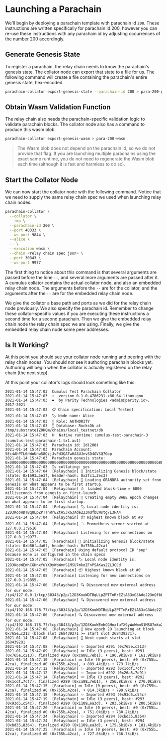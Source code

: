# Launching a Parachain

We'll begin by deploying a parachain template with parachain id `200`. These instructions are written
specifically for parachain id 200, however you can re-use these instructions with any parachain id
by adjusting occurrences of the number 200 accordingly.

## Generate Genesis State

To register a parachain, the relay chain needs to know the parachain's genesis state. The collator
node can export that state to a file for us. The following command will create a file containing the
parachain's entire genesis state, hex-encoded.

```bash
parachain-collator export-genesis-state --parachain-id 200 > para-200-genesis
```

## Obtain Wasm Validation Function

The relay chain also needs the parachain-specific validation logic to validate parachain blocks. The
collator node also has a command to produce this wasm blob.

```bash
parachain-collator export-genesis-wasm > para-200-wasm
```

> The Wasm blob does not depend on the parachain id, so we do not provide that flag. If you are
> launching multiple parachains using the exact same runtime, you do not need to regenerate the Wasm
> blob each time (although it is fast and harmless to do so).

## Start the Collator Node

We can now start the collator node with the following command. Notice that we need to supply the same
relay chain spec we used when launching relay chain nodes.

```bash
parachain-collator \
  --collator \
  --tmp \
  --parachain-id 200 \
  --port 40333 \
  --ws-port 9844 \
  --alice \
  -- \
  --execution wasm \
  --chain <relay chain spec json> \
  --port 30343 \
  --ws-port 9977
```

The first thing to notice about this command is that several arguments are passed before the lone
`--`, and several more arguments are passed after it. A cumulus collator contains the actual
collator node, and also an embedded relay chain node. The arguments before the `--` are for the
collator, and the arguments after the `--` are for the embedded relay chain node.

We give the collator a base path and ports as we did for the relay chain node previously. We also
specify the parachain id. Remember to change these collator-specific values if you are executing
these instructions a second time for a second parachain. Then we give the embedded relay chain node
the relay chain spec we are using. Finally, we give the embedded relay chain node some peer
addresses.

## Is It Working?

At this point you should see your collator node running and peering with the relay chain nodes. You
should _not_ see it authoring parachain blocks yet. Authoring will begin when the collator is
actually registered on the relay chain (the next step).

At this point your collator's logs should look something like this:

```
2021-01-14 15:47:03  Cumulus Test Parachain Collator
2021-01-14 15:47:03  ✌️  version 0.1.0-4786231-x86_64-linux-gnu
2021-01-14 15:47:03  ❤️  by Parity Technologies <admin@parity.io>, 2017-2021
2021-01-14 15:47:03  📋 Chain specification: Local Testnet
2021-01-14 15:47:03  🏷 Node name: Alice
2021-01-14 15:47:03  👤 Role: AUTHORITY
2021-01-14 15:47:03  💾 Database: RocksDb at /tmp/substrateIZ0HQm/chains/local_testnet/db
2021-01-14 15:47:03  ⛓  Native runtime: cumulus-test-parachain-3 (cumulus-test-parachain-1.tx1.au1)
2021-01-14 15:47:03  Parachain id: Id(200)
2021-01-14 15:47:03  Parachain Account: 5Ec4AhPTL6nWnUnw58QzjJvFd3QATwHA3UJnvSD4GVSQ7Gop
2021-01-14 15:47:03  Parachain genesis state: 0x000000000000000000000000000000000000000000000000000000000000000000b86f2a5f94d1029bf54b07867c3c2fa0339e69e31748cfd5921bbb2f176ada6f03170a2e7597b7b7e3d84c05391d139a62b157e78786d8c082f29dcf4c11131400
2021-01-14 15:47:03  Is collating: yes
2021-01-14 15:47:04  [Relaychain] 🔨 Initializing Genesis block/state (state: 0x1693…5e3f, header-hash: 0x2fc1…2ec3)
2021-01-14 15:47:04  [Relaychain] 👴 Loading GRANDPA authority set from genesis on what appears to be first startup.
2021-01-14 15:47:04  [Relaychain] ⏱  Loaded block-time = 6000 milliseconds from genesis on first-launch
2021-01-14 15:47:04  [Relaychain] 👶 Creating empty BABE epoch changes on what appears to be first startup.
2021-01-14 15:47:04  [Relaychain] 🏷 Local node identity is: 12D3KooWDTBqULpZPTTnRrEZtA53xG3Ade223mQfbLWstg7L3HA4
2021-01-14 15:47:04  [Relaychain] 📦 Highest known block at #0
2021-01-14 15:47:04  [Relaychain] 〽️ Prometheus server started at 127.0.0.1:9616
2021-01-14 15:47:04  [Relaychain] Listening for new connections on 127.0.0.1:9977.
2021-01-14 15:47:05  [Parachain] 🔨 Initializing Genesis block/state (state: 0xb86f…da6f, header-hash: 0x755b…42ca)
2021-01-14 15:47:05  [Parachain] Using default protocol ID "sup" because none is configured in the chain specs
2021-01-14 15:47:05  [Parachain] 🏷 Local node identity is: 12D3KooWEmhCGHnxfuYX9yWoWmnS1MSU7mkoZFnPSAKws2ZL3CCd
2021-01-14 15:47:05  [Parachain] 📦 Highest known block at #0
2021-01-14 15:47:05  [Parachain] Listening for new connections on 127.0.0.1:9855.
2021-01-14 15:47:06  [Relaychain] 🔍 Discovered new external address for our node: /ip4/127.0.0.1/tcp/30343/p2p/12D3KooWDTBqULpZPTTnRrEZtA53xG3Ade223mQfbLWstg7L3HA4
2021-01-14 15:47:06  [Relaychain] 🔍 Discovered new external address for our node: /ip4/192.168.178.77/tcp/30343/p2p/12D3KooWDTBqULpZPTTnRrEZtA53xG3Ade223mQfbLWstg7L3HA4
2021-01-14 15:47:06  [Parachain] 🔍 Discovered new external address for our node: /ip4/192.168.178.77/tcp/30433/p2p/12D3KooWEmhCGHnxfuYX9yWoWmnS1MSU7mkoZFnPSAKws2ZL3CCd
2021-01-14 15:47:08  [Relaychain] 👶 New epoch 29 launching at block 0x765e…c213 (block slot 268439271 >= start slot 268439271).
2021-01-14 15:47:08  [Relaychain] 👶 Next epoch starts at slot 268439281
2021-01-14 15:47:08  [Relaychain] ✨ Imported #291 (0x765e…c213)
2021-01-14 15:47:09  [Relaychain] 💤 Idle (3 peers), best: #291 (0x765e…c213), finalized #289 (0xca88…7eb1), ⬇ 196.9kiB/s ⬆ 161.9kiB/s
2021-01-14 15:47:10  [Parachain] 💤 Idle (0 peers), best: #0 (0x755b…42ca), finalized #0 (0x755b…42ca), ⬇ 809.4kiB/s ⬆ 773.7kiB/s
2021-01-14 15:47:12  [Relaychain] ✨ Imported #292 (0x1cdf…7cf7)
2021-01-14 15:47:12  [Relaychain] ✨ Imported #292 (0x26a5…7d91)
2021-01-14 15:47:14  [Relaychain] 💤 Idle (3 peers), best: #292 (0x1cdf…7cf7), finalized #289 (0xca88…7eb1), ⬇ 256.8kiB/s ⬆ 270.0kiB/s
2021-01-14 15:47:15  [Parachain] 💤 Idle (0 peers), best: #0 (0x755b…42ca), finalized #0 (0x755b…42ca), ⬇ 814.3kiB/s ⬆ 799.9kiB/s
2021-01-14 15:47:18  [Relaychain] ✨ Imported #293 (0x93d5…c54c)
2021-01-14 15:47:19  [Relaychain] 💤 Idle (3 peers), best: #293 (0x93d5…c54c), finalized #290 (0x1109…ea3d), ⬇ 203.6kiB/s ⬆ 200.5kiB/s
2021-01-14 15:47:20  [Parachain] 💤 Idle (0 peers), best: #0 (0x755b…42ca), finalized #0 (0x755b…42ca), ⬇ 751.0kiB/s ⬆ 730.2kiB/s
2021-01-14 15:47:24  [Relaychain] ✨ Imported #294 (0xbd35…8364)
2021-01-14 15:47:24  [Relaychain] 💤 Idle (3 peers), best: #294 (0xbd35…8364), finalized #290 (0x1109…ea3d), ⬇ 175.6kiB/s ⬆ 181.4kiB/s
2021-01-14 15:47:25  [Parachain] 💤 Idle (0 peers), best: #0 (0x755b…42ca), finalized #0 (0x755b…42ca), ⬇ 727.8kiB/s ⬆ 736.7kiB/s
```
